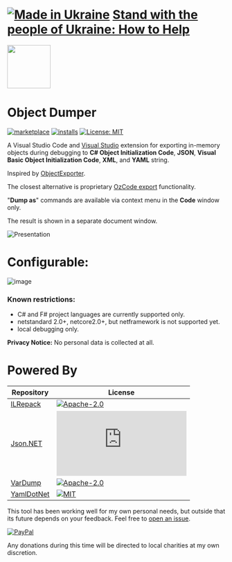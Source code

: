 # [![Made in Ukraine](https://img.shields.io/badge/made_in-ukraine-ffd700.svg?labelColor=0057b7&style=for-the-badge)](https://stand-with-ukraine.pp.ua) [Stand with the people of Ukraine: How to Help](https://stand-with-ukraine.pp.ua)

<img src="https://yevhencherkes.gallerycdn.vsassets.io/extensions/yevhencherkes/yellowflavorobjectdumper/0.0.0.64/1665328424655/Microsoft.VisualStudio.Services.Icons.Default" width="100" height="100" />

# Object Dumper

[![marketplace](https://img.shields.io/visual-studio-marketplace/v/YevhenCherkes.object-dumper.svg?label=Marketplace&style=for-the-badge)](https://marketplace.visualstudio.com/items?itemName=YevhenCherkes.object-dumper)
[![installs](https://img.shields.io/visual-studio-marketplace/i/YevhenCherkes.object-dumper?label=Installs&style=for-the-badge)](https://marketplace.visualstudio.com/items?itemName=YevhenCherkes.object-dumper)
[![License: MIT](https://img.shields.io/github/license/ycherkes/ObjectDumper?style=for-the-badge)](https://github.com/ycherkes/ObjectDumper/blob/main/LICENSE.txt)

A Visual Studio Code and [Visual Studio](https://marketplace.visualstudio.com/items?itemName=YevhenCherkes.YellowFlavorObjectDumper) extension for exporting in-memory objects during debugging to **C# Object Initialization Code**, **JSON**, **Visual Basic Object Initialization Code**, **XML**, and **YAML** string.

Inspired by [ObjectExporter](https://github.com/OmarElabd/ObjectExporter).

The closest alternative is proprietary [OzCode export](https://github.com/oz-code/OzCodeDemo/tree/master/OzCodeDemo/12.Export) functionality.

"**Dump as**" commands are available via context menu in the **Code** window only.

The result is shown in a separate document window.

![Presentation](https://user-images.githubusercontent.com/13467759/201370888-c8aa6d18-a732-4538-8466-3251665bbfe6.gif)

# Configurable:
![image](https://user-images.githubusercontent.com/13467759/201370963-716fbb73-ed7a-47e1-a105-9ac9ee79a287.PNG)

### Known restrictions:
- C# and F# project languages are currently supported only.
- netstandard 2.0+, netcore2.0+, but netframework is not supported yet.
- local debugging only.

**Privacy Notice:** No personal data is collected at all.

# Powered By

| Repository  | License |
| ------------- | ------------- |
| [ILRepack](https://github.com/gluck/il-repack)  | [![Apache-2.0](https://img.shields.io/github/license/gluck/il-repack?style=flat-square)](https://github.com/gluck/il-repack/blob/master/LICENSE)  |
| [Json.NET](https://github.com/JamesNK/Newtonsoft.Json)  | [![MIT](https://img.shields.io/github/license/JamesNK/Newtonsoft.Json?style=flat-square)](https://github.com/JamesNK/Newtonsoft.Json/blob/master/LICENSE.md)  |
| [VarDump](https://github.com/ycherkes/VarDump)  | [![Apache-2.0](https://img.shields.io/github/license/ycherkes/vardump?style=flat-square)](https://github.com/ycherkes/VarDump/blob/main/LICENSE)  |
| [YamlDotNet](https://github.com/aaubry/YamlDotNet)  | [![MIT](https://img.shields.io/github/license/aaubry/YamlDotNet?style=flat-square)](https://github.com/aaubry/YamlDotNet/blob/master/LICENSE.txt)  |

This tool has been working well for my own personal needs, but outside that its future depends on your feedback. Feel free to [open an issue](https://github.com/ycherkes/ObjectDumper/issues).

[![PayPal](https://img.shields.io/badge/Donate-PayPal-ffd700.svg?labelColor=0057b7&style=for-the-badge)](https://www.paypal.com/donate/?business=KXGF7CMW8Y8WJ&no_recurring=0&item_name=Help+Object+Dumper+become+better%21)

Any donations during this time will be directed to local charities at my own discretion.
